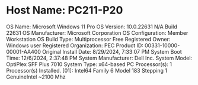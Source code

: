 # Host Name:                 PC211-P20
OS Name:                   Microsoft Windows 11 Pro
OS Version:                10.0.22631 N/A Build 22631
OS Manufacturer:           Microsoft Corporation
OS Configuration:          Member Workstation
OS Build Type:             Multiprocessor Free
Registered Owner:          Windows user
Registered Organization:   PEC
Product ID:                00331-10000-00001-AA400
Original Install Date:     8/29/2024, 7:33:07 PM
System Boot Time:          12/6/2024, 2:37:48 PM
System Manufacturer:       Dell Inc.
System Model:              OptiPlex SFF Plus 7010
System Type:               x64-based PC
Processor(s):              1 Processor(s) Installed.
                           [01]: Intel64 Family 6 Model 183 Stepping 1 GenuineIntel ~2100 Mhz
